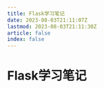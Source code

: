```yaml
---
title: Flask学习笔记
date: 2023-08-03T21:11:07Z
lastmod: 2023-08-03T21:11:30Z
article: false
index: false
---
```


# Flask学习笔记

　　‍
